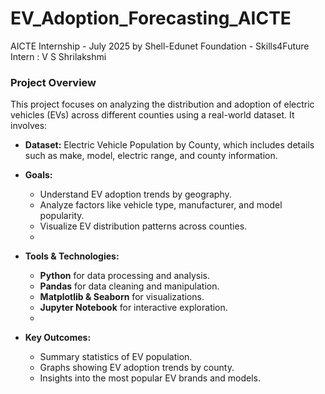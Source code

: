 # EV_Adoption_Forecasting_AICTE
AICTE Internship - July 2025 by Shell-Edunet Foundation - Skills4Future Intern : V S Shrilakshmi

### **Project Overview**

This project focuses on analyzing the distribution and adoption of electric vehicles (EVs) across different counties using a real-world dataset. It involves:

* **Dataset:** Electric Vehicle Population by County, which includes details such as make, model, electric range, and county information.
  
* **Goals:**
  * Understand EV adoption trends by geography.
  * Analyze factors like vehicle type, manufacturer, and model popularity.
  * Visualize EV distribution patterns across counties.
  * 
* **Tools & Technologies:**
  * **Python** for data processing and analysis.
  * **Pandas** for data cleaning and manipulation.
  * **Matplotlib & Seaborn** for visualizations.
  * **Jupyter Notebook** for interactive exploration.
  * 
* **Key Outcomes:**
  * Summary statistics of EV population.
  * Graphs showing EV adoption trends by county.
  * Insights into the most popular EV brands and models.


